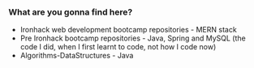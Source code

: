### What are you gonna find here?

- Ironhack web development bootcamp repositories - MERN stack
- Pre Ironhack bootcamp repositories - Java, Spring and MySQL (the code I did, when I first learnt to code, not how I code now)
- Algorithms-DataStructures - Java


<!--
**cucabel/cucabel** is a ✨ _special_ ✨ repository because its `README.md` (this file) appears on your GitHub profile.

Here are some ideas to get you started:

- 🔭 I’m currently working on ...
- 🌱 I’m currently learning ...
- 👯 I’m looking to collaborate on ...
- 🤔 I’m looking for help with ...
- 💬 Ask me about ...
- 📫 How to reach me: ...
- 😄 Pronouns: ...
- ⚡ Fun fact: ...
-->
